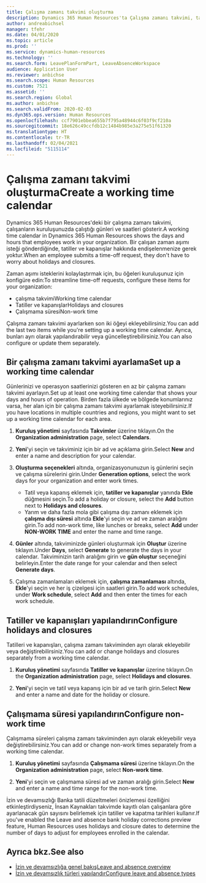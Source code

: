 ```yaml
---
title: Çalışma zamanı takvimi oluşturma
description: Dynamics 365 Human Resources'ta Çalışma zamanı takvimi, tatiller ve çalışma dışı zamanları tanımlayın .
author: andreabichsel
manager: tfehr
ms.date: 04/01/2020
ms.topic: article
ms.prod: ''
ms.service: dynamics-human-resources
ms.technology: ''
ms.search.form: LeavePlanFormPart, LeaveAbsenceWorkspace
audience: Application User
ms.reviewer: anbichse
ms.search.scope: Human Resources
ms.custom: 7521
ms.assetid: ''
ms.search.region: Global
ms.author: anbichse
ms.search.validFrom: 2020-02-03
ms.dyn365.ops.version: Human Resources
ms.openlocfilehash: ccf7901ebbea655b7f795a48944c6f03f9cf210a
ms.sourcegitcommit: 18e626c49ccfdb12c1484b985e3a275e51f61320
ms.translationtype: HT
ms.contentlocale: tr-TR
ms.lasthandoff: 02/04/2021
ms.locfileid: "5115114"
---
```

# <a name="create-a-working-time-calendar"></a><span data-ttu-id="30838-103">Çalışma zamanı takvimi oluşturma</span><span class="sxs-lookup"><span data-stu-id="30838-103">Create a working time calendar</span></span>

<span data-ttu-id="30838-104">Dynamics 365 Human Resources'deki bir çalışma zamanı takvimi, çalışanların kuruluşunuzda çalıştığı günleri ve saatleri gösterir.</span><span class="sxs-lookup"><span data-stu-id="30838-104">A working time calendar in Dynamics 365 Human Resources shows the days and hours that employees work in your organization.</span></span> <span data-ttu-id="30838-105">Bir çalışan zaman aşımı isteği gönderdiğinde, tatiller ve kapanışlar hakkında endişelenmenize gerek yoktur.</span><span class="sxs-lookup"><span data-stu-id="30838-105">When an employee submits a time-off request, they don't have to worry about holidays and closures.</span></span>

<span data-ttu-id="30838-106">Zaman aşımı isteklerini kolaylaştırmak için, bu öğeleri kuruluşunuz için konfigüre edin:</span><span class="sxs-lookup"><span data-stu-id="30838-106">To streamline time-off requests, configure these items for your organization:</span></span>

- <span data-ttu-id="30838-107">çalışma takvimi</span><span class="sxs-lookup"><span data-stu-id="30838-107">Working time calendar</span></span>
- <span data-ttu-id="30838-108">Tatiller ve kapanışlar</span><span class="sxs-lookup"><span data-stu-id="30838-108">Holidays and closures</span></span>
- <span data-ttu-id="30838-109">Çalışmama süresi</span><span class="sxs-lookup"><span data-stu-id="30838-109">Non-work time</span></span>

<span data-ttu-id="30838-110">Çalışma zamanı takvimi ayarlarken son iki öğeyi ekleyebilirsiniz.</span><span class="sxs-lookup"><span data-stu-id="30838-110">You can add the last two items while you're setting up a working time calendar.</span></span> <span data-ttu-id="30838-111">Ayrıca, bunları ayrı olarak yapılandırabilir veya güncelleştirebilirsiniz.</span><span class="sxs-lookup"><span data-stu-id="30838-111">You can also configure or update them separately.</span></span>

## <a name="set-up-a-working-time-calendar"></a><span data-ttu-id="30838-112">Bir çalışma zamanı takvimi ayarlama</span><span class="sxs-lookup"><span data-stu-id="30838-112">Set up a working time calendar</span></span>

<span data-ttu-id="30838-113">Günlerinizi ve operasyon saatlerinizi gösteren en az bir çalışma zamanı takvimi ayarlayın.</span><span class="sxs-lookup"><span data-stu-id="30838-113">Set up at least one working time calendar that shows your days and hours of operation.</span></span> <span data-ttu-id="30838-114">Birden fazla ülkede ve bölgede konumlarınız varsa, her alan için bir çalışma zamanı takvimi ayarlamak isteyebilirsiniz.</span><span class="sxs-lookup"><span data-stu-id="30838-114">If you have locations in multiple countries and regions, you might want to set up a working time calendar for each area.</span></span>

1. <span data-ttu-id="30838-115">**Kuruluş yönetimi** sayfasında **Takvimler** üzerine tıklayın.</span><span class="sxs-lookup"><span data-stu-id="30838-115">On the **Organization administration** page, select **Calendars**.</span></span>

2. <span data-ttu-id="30838-116">**Yeni**'yi seçin ve takviminiz için bir ad ve açıklama girin.</span><span class="sxs-lookup"><span data-stu-id="30838-116">Select **New** and enter a name and description for your calendar.</span></span>

3. <span data-ttu-id="30838-117">**Oluşturma seçenekleri** altında, organizasyonunuzun iş günlerini seçin ve çalışma sürelerini girin.</span><span class="sxs-lookup"><span data-stu-id="30838-117">Under **Generation options**, select the work days for your organization and enter work times.</span></span> 
   - <span data-ttu-id="30838-118">Tatil veya kapanış eklemek için, **tatiller ve kapanışlar** yanında **Ekle** düğmesini seçin.</span><span class="sxs-lookup"><span data-stu-id="30838-118">To add a holiday or closure, select the **Add** button next to **Holidays and closures**.</span></span>
   - <span data-ttu-id="30838-119">Yarım ve daha fazla mola gibi çalışma dışı zamanı eklemek için **çalışma dışı süresi** altında **Ekle**'yi seçin ve ad ve zaman aralığını girin.</span><span class="sxs-lookup"><span data-stu-id="30838-119">To add non-work time, like lunches or breaks, select **Add** under **NON-WORK TIME** and enter the name and time range.</span></span>

4. <span data-ttu-id="30838-120">**Günler** altında, takviminizde günleri oluşturmak için **Oluştur** üzerine tıklayın.</span><span class="sxs-lookup"><span data-stu-id="30838-120">Under **Days**, select **Generate** to generate the days in your calendar.</span></span> <span data-ttu-id="30838-121">Takviminizin tarih aralığını girin ve **gün oluştur** seçeneğini belirleyin.</span><span class="sxs-lookup"><span data-stu-id="30838-121">Enter the date range for your calendar and then select **Generate days**.</span></span>

5. <span data-ttu-id="30838-122">Çalışma zamanlamaları eklemek için, **çalışma zamanlaması** altında, **Ekle**'yi seçin ve her iş çizelgesi için saatleri girin.</span><span class="sxs-lookup"><span data-stu-id="30838-122">To add work schedules, under **Work schedule**, select **Add** and then enter the times for each work schedule.</span></span>

## <a name="configure-holidays-and-closures"></a><span data-ttu-id="30838-123">Tatiller ve kapanışları yapılandırın</span><span class="sxs-lookup"><span data-stu-id="30838-123">Configure holidays and closures</span></span>

<span data-ttu-id="30838-124">Tatilleri ve kapanışları, çalışma zamanı takviminden ayrı olarak ekleyebilir veya değiştirebilirsiniz.</span><span class="sxs-lookup"><span data-stu-id="30838-124">You can add or change holidays and closures separately from a working time calendar.</span></span>

1. <span data-ttu-id="30838-125">**Kuruluş yönetimi** sayfasında **Tatiller ve kapanışlar** üzerine tıklayın.</span><span class="sxs-lookup"><span data-stu-id="30838-125">On the **Organization administration** page, select **Holidays and closures**.</span></span>

2. <span data-ttu-id="30838-126">**Yeni**'yi seçin ve tatil veya kapanış için bir ad ve tarih girin.</span><span class="sxs-lookup"><span data-stu-id="30838-126">Select **New** and enter a name and date for the holiday or closure.</span></span>

## <a name="configure-non-work-time"></a><span data-ttu-id="30838-127">Çalışmama süresi yapılandırın</span><span class="sxs-lookup"><span data-stu-id="30838-127">Configure non-work time</span></span>

<span data-ttu-id="30838-128">Çalışmama süreleri çalışma zamanı takviminden ayrı olarak ekleyebilir veya değiştirebilirsiniz.</span><span class="sxs-lookup"><span data-stu-id="30838-128">You can add or change non-work times separately from a working time calendar.</span></span>

1. <span data-ttu-id="30838-129">**Kuruluş yönetimi** sayfasında **Çalışmama süresi** üzerine tıklayın.</span><span class="sxs-lookup"><span data-stu-id="30838-129">On the **Organization administration** page, select **Non-work time**.</span></span>

2. <span data-ttu-id="30838-130">**Yeni**'yi seçin ve çalışmama süresi ad ve zaman aralığı girin.</span><span class="sxs-lookup"><span data-stu-id="30838-130">Select **New** and enter a name and time range for the non-work time.</span></span>

<span data-ttu-id="30838-131">İzin ve devamsızlığı Banka tatili düzeltmeleri önizlemesi özelliğini etkinleştirdiyseniz, İnsan Kaynakları takvimde kayıtlı olan çalışanlara göre ayarlanacak gün sayısını belirlemek için tatiller ve kapatma tarihleri kullanır.</span><span class="sxs-lookup"><span data-stu-id="30838-131">If you've enabled the Leave and absence bank holiday corrections preview feature, Human Resources uses holidays and closure dates to determine the number of days to adjust for employees enrolled in the calendar.</span></span>

## <a name="see-also"></a><span data-ttu-id="30838-132">Ayrıca bkz.</span><span class="sxs-lookup"><span data-stu-id="30838-132">See also</span></span>

- [<span data-ttu-id="30838-133">İzin ve devamsızlığa genel bakış</span><span class="sxs-lookup"><span data-stu-id="30838-133">Leave and absence overview</span></span>](hr-leave-and-absence-overview.md)
- [<span data-ttu-id="30838-134">İzin ve devamsızlık türleri yapılandır</span><span class="sxs-lookup"><span data-stu-id="30838-134">Configure leave and absence types</span></span>](hr-leave-and-absence-types.md)
